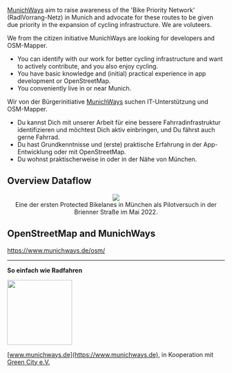 [MunichWays](https://www.munichways.de/app) aim to raise awareness of the 'Bike Priority Network' (RadlVorrang-Netz) in Munich and advocate for these routes to be given due priority in the expansion of cycling infrastructure.
We are voluteers.

We from the citizen initiative MunichWays are looking for developers and OSM-Mapper.

- You can identify with our work for better cycling infrastructure and want to actively contribute, and you also enjoy cycling.
- You have basic knowledge and (initial) practical experience in app development or OpenStreetMap.
- You conveniently live in or near Munich.
  
Wir von der Bürgerinitiative [MunichWays](https://www.munichways.de/app)  suchen IT-Unterstützung und OSM-Mapper.

- Du kannst Dich mit unserer Arbeit für eine bessere Fahrradinfrastruktur identifizieren und möchtest Dich aktiv einbringen, und Du fährst auch gerne Fahrrad.
- Du hast Grundkenntnisse und (erste) praktische Erfahrung in der App-Entwicklung oder mit OpenStreetMap.
- Du wohnst praktischerweise in oder in der Nähe von München.

## Overview Dataflow
<p align="center">
<img src="https://www.munichways.de/img/MunichWays-Overview.drawio.png">
<br>
Eine der ersten Protected Bikelanes in München als Pilotversuch in der Brienner Straße im Mai 2022.
</p>

## OpenStreetMap and MunichWays
https://www.munichways.de/osm/

--------------------------------------------

**So einfach wie Radfahren**

<img src="https://www.munichways.de/wp-content/uploads/2020/11/MunichWays_Logo_Web_72dpi.png" height="150">

[www.munichways.de](https://www.munichways.de), in Kooperation mit [Green City e.V.](https://www.greencity.de)

<!--
🧙 Remember, you can do mighty things with the power of [Markdown](https://docs.github.com/github/writing-on-github/getting-started-with-writing-and-formatting-on-github/basic-writing-and-formatting-syntax)
-->

